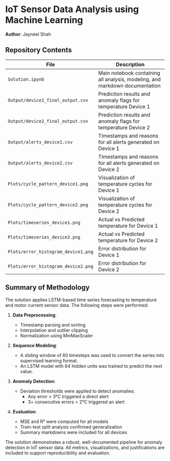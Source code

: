 # IoT Sensor Data Analysis using Machine Learning

**Author**: Jayneel Shah  

## Repository Contents

| File                          | Description |
|------------------------------|-------------|
| `Solution.ipynb`             | Main notebook containing all analysis, modeling, and markdown documentation |
| `Output/device1_final_output.csv`   | Prediction results and anomaly flags for temperature Device 1 |
| `Output/device2_final_output.csv`   | Prediction results and anomaly flags for temperature Device 2 |
| `Output/alerts_device1.csv`         | Timestamps and reasons for all alerts generated on Device 1 |
| `Output/alerts_device2.csv`         | Timestamps and reasons for all alerts generated on Device 2 |
| `Plots/cycle_pattern_device1.png`  | Visualization of temperature cycles for Device 1 |
| `Plots/cycle_pattern_device2.png`  | Visualization of temperature cycles for Device 2 |
| `Plots/timeseries_device1.png`     | Actual vs Predicted temperature for Device 1 |
| `Plots/timeseries_device2.png`     | Actual vs Predicted temperature for Device 2 |
| `Plots/error_histogram_device1.png`| Error distribution for Device 1 |
| `Plots/error_histogram_device2.png`| Error distribution for Device 2 |

## Summary of Methodology

The solution applies LSTM-based time series forecasting to temperature and motor current sensor data. The following steps were performed:

1. **Data Preprocessing**:
   - Timestamp parsing and sorting
   - Interpolation and outlier clipping
   - Normalization using MinMaxScaler

2. **Sequence Modeling**:
   - A sliding window of 60 timesteps was used to convert the series into supervised learning format.
   - An LSTM model with 64 hidden units was trained to predict the next value.

3. **Anomaly Detection**:
   - Deviation thresholds were applied to detect anomalies:
     - Any error > 3°C triggered a direct alert
     - 3+ consecutive errors > 2°C triggered an alert

4. **Evaluation**:
   - MSE and R² were computed for all models
   - Train-test split analysis confirmed generalization
   - Summary markdowns were included for all devices

The solution demonstrates a robust, well-documented pipeline for anomaly detection in IoT sensor data. All metrics, visualizations, and justifications are included to support reproducibility and evaluation.
